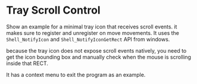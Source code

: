 # Tray Scroll Control

Show an example for a minimal tray icon that receives scroll events. 
it makes sure to register and unregister on move movements. 
It uses the `Shell_NotifyIcon` and `Shell_NotifyIconGetRect` API from windows.

because the tray icon does not expose scroll events natively, you need to get the icon 
bounding box and manually check when the mouse is scrolling inside that RECT. 


It has a context menu to exit the program as an example. 
